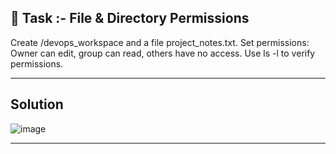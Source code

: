 ## 📌 Task :-  File & Directory Permissions
  Create /devops_workspace and a file project_notes.txt. Set permissions: Owner can edit, group can read, others have no access. Use ls -l to verify permissions.

---

## Solution 

![image](https://github.com/user-attachments/assets/2e055528-cf3a-4306-98d7-7b2336c3d1a5)

---
